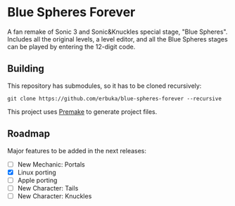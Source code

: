 # Blue Spheres Forever

A fan remake of Sonic 3 and Sonic&Knuckles special stage, "Blue Spheres". Includes all the original levels, a level editor, and all the Blue Spheres stages can be played by entering the 12-digit code. 

## Building

This repository has submodules, so it has to be cloned recursively:
```
git clone https://github.com/erbuka/blue-spheres-forever --recursive
```

This project uses [Premake](https://premake.github.io/) to generate project files.

## Roadmap

Major features to be added in the next releases:

- [ ] New Mechanic: Portals
- [X] Linux porting
- [ ] Apple porting
- [ ] New Character: Tails
- [ ] New Character: Knuckles
